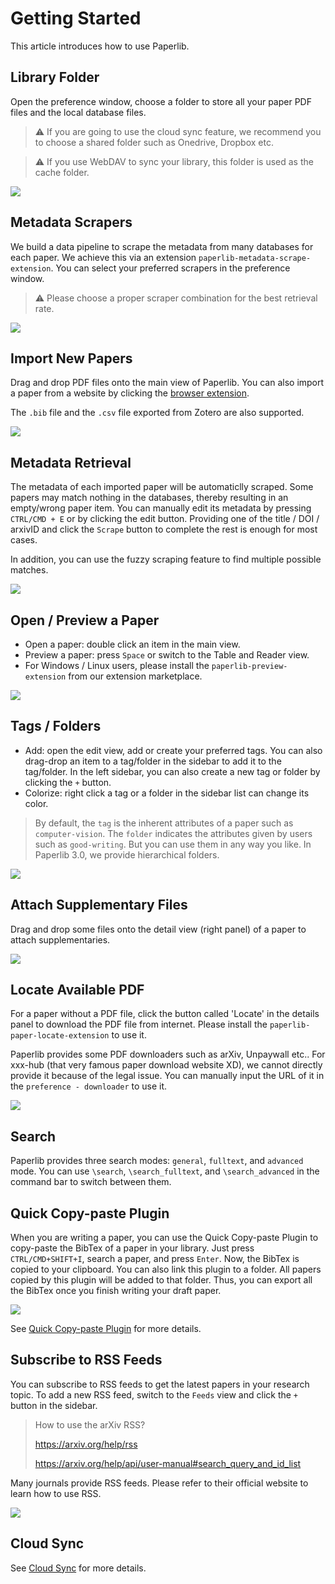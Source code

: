 # Getting Started

This article introduces how to use Paperlib.

## Library Folder

Open the preference window, choose a folder to store all your paper PDF files and the local database files. 

> ⚠️ If you are going to use the cloud sync feature, we recommend you to choose a shared folder such as Onedrive, Dropbox etc.

> ⚠️ If you use WebDAV to sync your library, this folder is used as the cache folder.

![](/assets/images/getting-started/library-folder.png)

## Metadata Scrapers

We build a data pipeline to scrape the metadata from many databases for each paper. We achieve this via an extension `paperlib-metadata-scrape-extension`. You can select your preferred scrapers in the preference window.

> ⚠️ Please choose a proper scraper combination for the best retrieval rate.

![](/assets/images/getting-started/scraper.png)

## Import New Papers

Drag and drop PDF files onto the main view of Paperlib. You can also import a paper from a website by clicking the [browser extension](./extensions/browser-extension).

The `.bib` file and the `.csv` file exported from Zotero are also supported.

![](/assets/images/getting-started/add.png)

## Metadata Retrieval

The metadata of each imported paper will be automaticlly scraped. Some papers may match nothing in the databases, thereby resulting in an empty/wrong paper item. You can manually edit its metadata by pressing `CTRL/CMD + E` or by clicking the edit button. Providing one of the title / DOI / arxivID and click the `Scrape` button to complete the rest is enough for most cases.

In addition, you can use the fuzzy scraping feature to find multiple possible matches.

![](/assets/images/getting-started/fuzzyscrape.png)

## Open / Preview a Paper

- Open a paper: double click an item in the main view. 
- Preview a paper: press `Space` or switch to the Table and Reader view.
- For Windows / Linux users, please install the `paperlib-preview-extension` from our extension marketplace.

![](/assets/images/getting-started/preview.png)

## Tags / Folders
- Add: open the edit view, add or create your preferred tags. You can also drag-drop an item to a tag/folder in the sidebar to add it to the tag/folder. In the left sidebar, you can also create a new tag or folder by clicking the `+` button.
- Colorize: right click a tag or a folder in the sidebar list can change its color.

> By default, the `tag` is the inherent attributes of a paper such as `computer-vision`. The `folder` indicates the attributes given by users such as `good-writing`. But you can use them in any way you like. In Paperlib 3.0, we provide hierarchical folders.

![](/assets/images/getting-started/edit.png)

## Attach Supplementary Files

Drag and drop some files onto the detail view (right panel) of a paper to attach supplementaries.

![](/assets/images/getting-started/addsup.png)

## Locate Available PDF

For a paper without a PDF file, click the button called 'Locate' in the details panel to download the PDF file from internet. Please install the `paperlib-paper-locate-extension` to use it.

Paperlib provides some PDF downloaders such as arXiv, Unpaywall etc.. For xxx-hub (that very famous paper download website XD), we cannot directly provide it because of the legal issue. You can manually input the URL of it in the `preference - downloader` to use it.

![](/assets/images/getting-started/locate.png)

## Search

Paperlib provides three search modes: `general`, `fulltext`, and `advanced` mode. You can use `\search`, `\search_fulltext`, and `\search_advanced` in the command bar to switch between them.

## Quick Copy-paste Plugin

When you are writing a paper, you can use the Quick Copy-paste Plugin to copy-paste the BibTex of a paper in your library. Just press `CTRL/CMD+SHIFT+I`, search a paper, and press `Enter`. Now, the BibTex is copied to your clipboard. You can also link this plugin to a folder. All papers copied by this plugin will be added to that folder. Thus, you can export all the BibTex once you finish writing your draft paper.

<img style="box-shadow: none" src="/assets/images/getting-started/plugin.png" />

See [Quick Copy-paste Plugin](./quick-copy-paste-plugin/) for more details.

## Subscribe to RSS Feeds

You can subscribe to RSS feeds to get the latest papers in your research topic. To add a new RSS feed, switch to the `Feeds` view and click the `+` button in the sidebar.

> How to use the arXiv RSS?
> 
> https://arxiv.org/help/rss
> 
> https://arxiv.org/help/api/user-manual#search_query_and_id_list

Many journals provide RSS feeds. Please refer to their official website to learn how to use RSS.

![](/assets/images/getting-started/feedadd.png)

## Cloud Sync

See [Cloud Sync](./cloud-sync/setup) for more details.